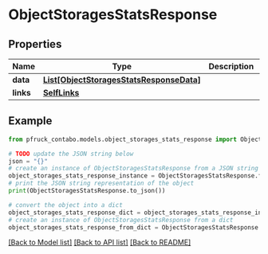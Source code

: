 # ObjectStoragesStatsResponse


## Properties

Name | Type | Description | Notes
------------ | ------------- | ------------- | -------------
**data** | [**List[ObjectStoragesStatsResponseData]**](ObjectStoragesStatsResponseData.md) |  | 
**links** | [**SelfLinks**](SelfLinks.md) |  | 

## Example

```python
from pfruck_contabo.models.object_storages_stats_response import ObjectStoragesStatsResponse

# TODO update the JSON string below
json = "{}"
# create an instance of ObjectStoragesStatsResponse from a JSON string
object_storages_stats_response_instance = ObjectStoragesStatsResponse.from_json(json)
# print the JSON string representation of the object
print(ObjectStoragesStatsResponse.to_json())

# convert the object into a dict
object_storages_stats_response_dict = object_storages_stats_response_instance.to_dict()
# create an instance of ObjectStoragesStatsResponse from a dict
object_storages_stats_response_from_dict = ObjectStoragesStatsResponse.from_dict(object_storages_stats_response_dict)
```
[[Back to Model list]](../README.md#documentation-for-models) [[Back to API list]](../README.md#documentation-for-api-endpoints) [[Back to README]](../README.md)


